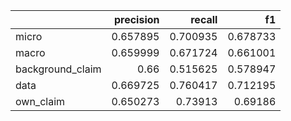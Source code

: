 |                  |   precision |   recall |       f1 |
|:-----------------|------------:|---------:|---------:|
| micro            |    0.657895 | 0.700935 | 0.678733 |
| macro            |    0.659999 | 0.671724 | 0.661001 |
| background_claim |    0.66     | 0.515625 | 0.578947 |
| data             |    0.669725 | 0.760417 | 0.712195 |
| own_claim        |    0.650273 | 0.73913  | 0.69186  |